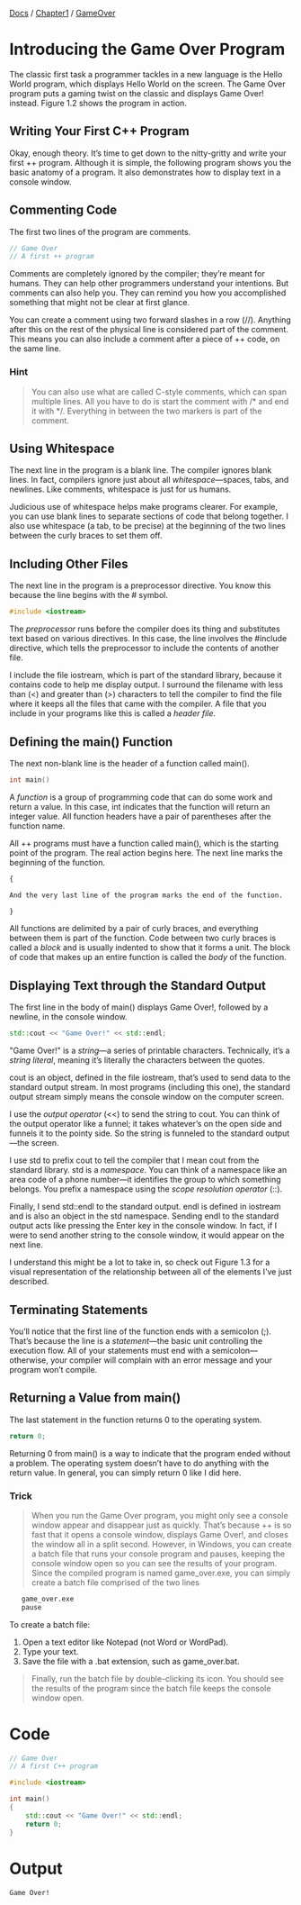 [Docs](../../../) / [Chapter1](../../) / [GameOver](../)
# Introducing the Game Over Program
The classic first task a programmer tackles in a new language is the Hello World program, which displays Hello World on the screen. The Game Over program puts a gaming twist on the classic and displays Game Over! instead. Figure 1.2 shows the program in action.

## Writing Your First C++ Program
Okay, enough theory. It’s time to get down to the nitty-gritty and write your first ++ program. Although it is simple, the following program shows you the basic anatomy of a program. It also demonstrates how to display text in a console window.

## Commenting Code
The first two lines of the program are comments.
```cpp
// Game Over
// A first ++ program
```
Comments are completely ignored by the compiler; they’re meant for humans. They can help other programmers understand your intentions. But comments can also help you. They can remind you how you accomplished something that might not be clear at first glance.

You can create a comment using two forward slashes in a row (//). Anything after this on the rest of the physical line is considered part of the comment. This means you can also include a comment after a piece of ++ code, on the same line.

### Hint
> You can also use what are called C-style comments, which can span multiple lines. All you have to do is start the comment with /* and end it with */. Everything in between the two markers is part of the comment.

## Using Whitespace
The next line in the program is a blank line. The compiler ignores blank lines. In fact, compilers ignore just about all *whitespace*—spaces, tabs, and newlines. Like comments, whitespace is just for us humans.

Judicious use of whitespace helps make programs clearer. For example, you can use blank lines to separate sections of code that belong together. I also use whitespace (a tab, to be precise) at the beginning of the two lines between the curly braces to set them off.

## Including Other Files
The next line in the program is a preprocessor directive. You know this because the line begins with the # symbol.
```cpp
#include <iostream>
```
The *preprocessor* runs before the compiler does its thing and substitutes text based on various directives. In this case, the line involves the #include directive, which tells the preprocessor to include the contents of another file.

I include the file iostream, which is part of the standard library, because it contains code to help me display output. I surround the filename with less than (<) and greater than (>) characters to tell the compiler to find the file where it keeps all the files that came with the compiler. A file that you include in your programs like this is called a *header file*.

## Defining the main() Function
The next non-blank line is the header of a function called main().
```cpp
int main()
```
A *function* is a group of programming code that can do some work and return a value. In this case, int indicates that the function will return an integer value. All function headers have a pair of parentheses after the function name.

All ++ programs must have a function called main(), which is the starting point of the program. The real action begins here.
The next line marks the beginning of the function.
```txt
{

And the very last line of the program marks the end of the function.

}
```

All functions are delimited by a pair of curly braces, and everything between them is part of the function. Code between two curly braces is called a *block* and is usually indented to show that it forms a unit. The block of code that makes up an entire function is called the *body* of the function.

## Displaying Text through the Standard Output
The first line in the body of main() displays Game Over!, followed by a newline, in the console window.
```cpp
std::cout << "Game Over!" << std::endl;
```
"Game Over!" is a *string*—a series of printable characters. Technically, it’s a *string literal*, meaning it’s literally the characters between the quotes.

cout is an object, defined in the file iostream, that’s used to send data to the standard output stream. In most programs (including this one), the standard output stream simply means the console window on the computer screen.

I use the *output operator* (<<) to send the string to cout. You can think of the output operator like a funnel; it takes whatever’s on the open side and funnels it to the pointy side. So the string is funneled to the standard output—the screen.

I use std to prefix cout to tell the compiler that I mean cout from the standard library. std is a *namespace*. You can think of a namespace like an area code of a phone number—it identifies the group to which something belongs. You prefix a namespace using the *scope resolution operator* (::).

Finally, I send std::endl to the standard output. endl is defined in iostream and is also an object in the std namespace. Sending endl to the standard output acts like pressing the Enter key in the console window. In fact, if I were to send another string to the console window, it would appear on the next line.

I understand this might be a lot to take in, so check out Figure 1.3 for a visual representation of the relationship between all of the elements I’ve just described.

## Terminating Statements
You’ll notice that the first line of the function ends with a semicolon (;). That’s because the line is a *statement*—the basic unit controlling the execution flow. All of your statements must end with a semicolon—otherwise, your compiler will complain with an error message and your program won’t compile.

## Returning a Value from main()
The last statement in the function returns 0 to the operating system.
```cpp
return 0;
```
Returning 0 from main() is a way to indicate that the program ended without a problem. The operating system doesn’t have to do anything with the return value. In general, you can simply return 0 like I did here.

### Trick
> When you run the Game Over program, you might only see a console window appear and disappear just as quickly. That’s because ++ is so fast that it opens a console window, displays Game Over!, and closes the window all in a split second. However, in Windows, you can create a batch file that runs your console program and pauses, keeping the console window open so you can see the results of your program. Since the compiled program is named game_over.exe, you can simply create a batch file comprised of the two lines
```txt
   game_over.exe
   pause
```
To create a batch file:

1. Open a text editor like Notepad (not Word or WordPad).
2. Type your text.
3. Save the file with a .bat extension, such as game_over.bat.

> Finally, run the batch file by double-clicking its icon. You should see the results of the program since the batch file keeps the console window open.

# Code
```cpp
// Game Over
// A first C++ program

#include <iostream>

int main()
{
    std::cout << "Game Over!" << std::endl;
	return 0;
}
```
# Output
```txt
Game Over!
```